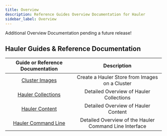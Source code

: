 ```yaml
---
title: Overview
description: Reference Guides Overview Documentation for Hauler
sidebar_label: Overview
---
```


Additional Overview Documentation pending a future release!

## Hauler Guides & Reference Documentation

|         Guide or Reference Documentation          |                      Description                       |
| :-----------------------------------------------: | :----------------------------------------------------: |
|         [Cluster Images](cluster-images)          |     Create a Hauler Store from Images on a Cluster     |
| [Hauler Collections](hauler-collections/overview) |        Detailed Overview of Hauler Collections         |
|     [Hauler Content](hauler-content/overview)     |          Detailed Overview of Hauler Content           |
|    [Hauler Command Line](command-line/hauler)     | Detailed Overview of the Hauler Command Line Interface |
